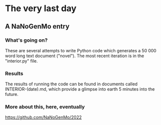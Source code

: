 # The very last day

## A NaNoGenMo entry

### What's going on?

These are several attempts to write Python code which generates a 50 000 word long text document ("novel"). 
The most recent iteration is in the "interior.py" file.

### Results

The results of running the code can be found in documents called INTERIOR-(date).md, which provide a glimpse into earth 5 minutes into the future.

### More about this, here, eventually
https://github.com/NaNoGenMo/2022